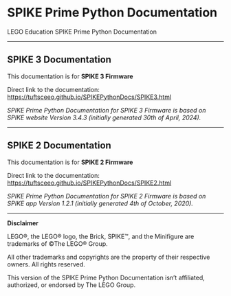 # SPIKE Prime Python Documentation

LEGO Education SPIKE Prime Python Documentation

---

## SPIKE 3 Documentation

This documentation is for **SPIKE 3 Firmware**

Direct link to the documentation: https://tuftsceeo.github.io/SPIKEPythonDocs/SPIKE3.html

*SPIKE Prime Python Documentation for SPIKE 3 Firmware is based on SPIKE website Version 3.4.3 (initially generated 30th of April, 2024).*

---

## SPIKE 2 Documentation

This documentation is for **SPIKE 2 Firmware**

Direct link to the documentation: https://tuftsceeo.github.io/SPIKEPythonDocs/SPIKE2.html

*SPIKE Prime Python Documentation for SPIKE 2 Firmware is based on SPIKE app Version 1.2.1 (initially generated 4th of October, 2020).*

---

**Disclaimer**

LEGO®, the LEGO® logo, the Brick, SPIKE™, and the Minifigure are trademarks of ©The LEGO® Group.

All other trademarks and copyrights are the property of their respective owners. All rights reserved.

This version of the SPIKE Prime Python Documentation isn’t affiliated, authorized, or endorsed by The LEGO Group.
